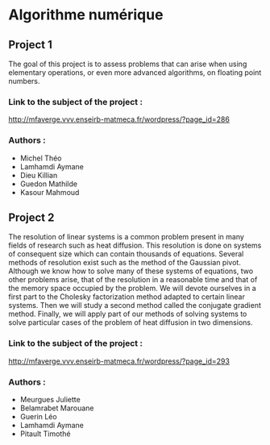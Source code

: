 # Algorithme numérique

## Project 1

The goal of this project is to assess problems that can arise when using elementary operations, or even more advanced algorithms, on floating point numbers.

### Link to the subject of the project :

<http://mfaverge.vvv.enseirb-matmeca.fr/wordpress/?page_id=286>

### Authors :

- Michel Théo
- Lamhamdi Aymane
- Dieu Killian
- Guedon Mathilde
- Kasour Mahmoud

## Project 2

The resolution of linear systems is a common problem present in many fields of research such as heat diffusion. This resolution is done on systems of consequent size which can contain thousands of equations. Several methods of resolution exist such as the method of the Gaussian pivot. Although we know how to solve many of these systems of equations, two other problems arise, that of the resolution in a reasonable time and that of the memory space occupied by the problem. We will devote ourselves in a first part to the Cholesky factorization method adapted to certain linear systems. Then we will study a second method called the conjugate gradient method. Finally, we will apply part of our methods of solving systems to solve particular cases of the problem of heat diffusion in two dimensions.

### Link to the subject of the project :

<http://mfaverge.vvv.enseirb-matmeca.fr/wordpress/?page_id=293>

### Authors :

- Meurgues Juliette
- Belamrabet Marouane
- Guerin Léo
- Lamhamdi Aymane
- Pitault Timothé